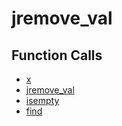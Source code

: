 # jremove_val

## Function Calls
- [x](CSD/kCSD/ica/kCsd1D_ICA/STICA_UTIL/x.md)
- [jremove_val](CSD/kCSD/ica/kCsd1D_ICA/STICA_UTIL/jremove_val.md)
- [isempty](CSD/kCSD/ica/kCsd1D_ICA/STICA_UTIL/isempty.md)
- [find](CSD/kCSD/ica/kCsd1D_ICA/STICA_UTIL/find.md)
